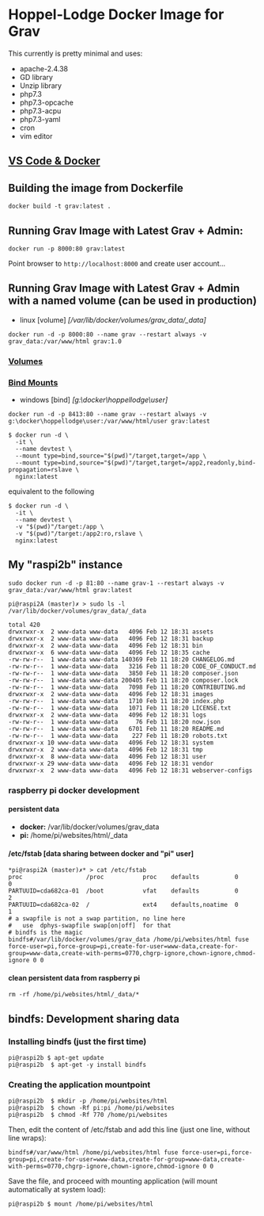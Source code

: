 # Hoppel-Lodge Docker Image for Grav

This currently is pretty minimal and uses:

* apache-2.4.38
* GD library
* Unzip library
* php7.3
* php7.3-opcache
* php7.3-acpu
* php7.3-yaml
* cron
* vim editor

## [VS Code & Docker](https://code.visualstudio.com/docs/containers/overview)


## Building the image from Dockerfile

```
docker build -t grav:latest .
```

## Running Grav Image with Latest Grav + Admin:

```
docker run -p 8000:80 grav:latest
```

Point browser to `http://localhost:8000` and create user account...

## Running Grav Image with Latest Grav + Admin with a named volume (can be used in production)

- linux [volume] *[/var/lib/docker/volumes/grav_data/\_data]*

```
docker run -d -p 8000:80 --name grav --restart always -v grav_data:/var/www/html grav:1.0
```

### [Volumes](https://docs.docker.com/storage/volumes/)

### [Bind Mounts](https://docs.docker.com/storage/bind-mounts/)
- windows [bind] *[g:\docker\hoppellodge\user]*
```
docker run -d -p 8413:80 --name grav --restart always -v g:\docker\hoppellodge\user:/var/www/html/user grav:latest
```
```
$ docker run -d \
  -it \
  --name devtest \
  --mount type=bind,source="$(pwd)"/target,target=/app \
  --mount type=bind,source="$(pwd)"/target,target=/app2,readonly,bind-propagation=rslave \
  nginx:latest
```  
equivalent to the following
```
$ docker run -d \
  -it \
  --name devtest \
  -v "$(pwd)"/target:/app \
  -v "$(pwd)"/target:/app2:ro,rslave \
  nginx:latest
```
## My "raspi2b" instance

```
sudo docker run -d -p 81:80 --name grav-1 --restart always -v grav_data:/var/www/html grav:latest
```

```
pi@raspi2A (master)✗ > sudo ls -l  /var/lib/docker/volumes/grav_data/_data
            
total 420
drwxrwxr-x  2 www-data www-data   4096 Feb 12 18:31 assets
drwxrwxr-x  2 www-data www-data   4096 Feb 12 18:31 backup
drwxrwxr-x  2 www-data www-data   4096 Feb 12 18:31 bin
drwxrwxr-x  6 www-data www-data   4096 Feb 12 18:35 cache
-rw-rw-r--  1 www-data www-data 140369 Feb 11 18:20 CHANGELOG.md
-rw-rw-r--  1 www-data www-data   3216 Feb 11 18:20 CODE_OF_CONDUCT.md
-rw-rw-r--  1 www-data www-data   3850 Feb 11 18:20 composer.json
-rw-rw-r--  1 www-data www-data 200405 Feb 11 18:20 composer.lock
-rw-rw-r--  1 www-data www-data   7098 Feb 11 18:20 CONTRIBUTING.md
drwxrwxr-x  2 www-data www-data   4096 Feb 12 18:31 images
-rw-rw-r--  1 www-data www-data   1710 Feb 11 18:20 index.php
-rw-rw-r--  1 www-data www-data   1071 Feb 11 18:20 LICENSE.txt
drwxrwxr-x  2 www-data www-data   4096 Feb 12 18:31 logs
-rw-rw-r--  1 www-data www-data     76 Feb 11 18:20 now.json
-rw-rw-r--  1 www-data www-data   6701 Feb 11 18:20 README.md
-rw-rw-r--  1 www-data www-data    227 Feb 11 18:20 robots.txt
drwxrwxr-x 10 www-data www-data   4096 Feb 12 18:31 system
drwxrwxr-x  2 www-data www-data   4096 Feb 12 18:31 tmp
drwxrwxr-x  8 www-data www-data   4096 Feb 12 18:31 user
drwxrwxr-x 29 www-data www-data   4096 Feb 12 18:31 vendor
drwxrwxr-x  2 www-data www-data   4096 Feb 12 18:31 webserver-configs
```
### raspberry pi docker development

#### persistent data
- **docker:**  /var/lib/docker/volumes/grav_data
- **pi:**      /home/pi/websites/html/_data

#### /etc/fstab [data sharing between docker and "pi" user]
```
*pi@raspi2A (master)✗* > cat /etc/fstab 
proc                  /proc           proc    defaults          0       0
PARTUUID=cda682ca-01  /boot           vfat    defaults          0       2
PARTUUID=cda682ca-02  /               ext4    defaults,noatime  0       1
# a swapfile is not a swap partition, no line here
#   use  dphys-swapfile swap[on|off]  for that
# bindfs is the magic
bindfs#/var/lib/docker/volumes/grav_data /home/pi/websites/html fuse force-user=pi,force-group=pi,create-for-user=www-data,create-for-group=www-data,create-with-perms=0770,chgrp-ignore,chown-ignore,chmod-ignore 0 0

```
#### clean persistent data from raspberry pi
```
rm -rf /home/pi/websites/html/_data/*
```

## bindfs: Development sharing data

### Installing bindfs (just the first time)
```
pi@raspi2b $ apt-get update
pi@raspi2b  $ apt-get -y install bindfs
```
### Creating the application mountpoint
```
pi@raspi2b  $ mkdir -p /home/pi/websites/html
pi@raspi2b  $ chown -Rf pi:pi /home/pi/websites
pi@raspi2b  $ chmod -Rf 770 /home/pi/websites
```
Then, edit the content of /etc/fstab and add this line (just one line, without line wraps):
```
bindfs#/var/www/html /home/pi/websites/html fuse force-user=pi,force-group=pi,create-for-user=www-data,create-for-group=www-data,create-with-perms=0770,chgrp-ignore,chown-ignore,chmod-ignore 0 0
```
Save the file, and proceed with mounting application (will mount automatically at system load):
```
pi@raspi2b $ mount /home/pi/websites/html
```
